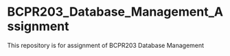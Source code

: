 # BCPR203_Database_Management_Assignment
This repository is for assignment of BCPR203 Database Management
